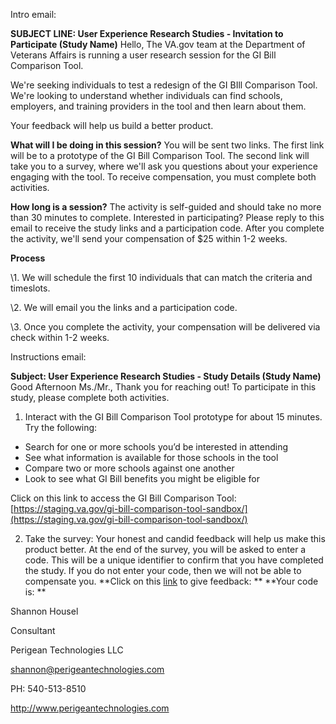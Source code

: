 Intro email:

**SUBJECT LINE: User Experience Research Studies - Invitation to Participate (Study Name)**
Hello,
The VA.gov team at the Department of Veterans Affairs is running a user research session for the GI Bill Comparison Tool.

We're seeking individuals to test a redesign of the GI BIll Comparison Tool. We're looking to understand whether individuals can find schools, employers, and training providers in the tool and then learn about them.  

Your feedback will help us build a better product.


**What will I be doing in this session?** You will be sent two links. The first link will be to a prototype of the GI Bill Comparison Tool. The second link will take you to a survey, where we'll ask you questions about your experience engaging with the tool. To receive compensation, you must complete both activities.

**How long is a session?** The activity is self-guided and should take no more than 30 minutes to complete. 
Interested in participating? Please reply to this email to receive the study links and a participation code. After you complete the activity, we'll send your compensation of $25 within 1-2 weeks.

**Process**

\1. We will schedule the first 10 individuals that can match the criteria and timeslots.

\2. We will email you the links and a participation code.

\3. Once you complete the activity, your compensation will be delivered via check within 1-2 weeks.



Instructions email:

**Subject: User Experience Research Studies - Study Details (Study Name)**
Good Afternoon Ms./Mr.,
Thank you for reaching out!
To participate in this study, please complete both activities.

1.	Interact with the GI Bill Comparison Tool prototype for about 15 minutes. Try the following:
   * Search for one or more schools you’d be interested in attending
   * See what information is available for those schools in the tool
   * Compare two or more schools against one another
   * Look to see what GI Bill benefits you might be eligible for

  Click on this link to access the GI Bill Comparison Tool: [https://staging.va.gov/gi-bill-comparison-tool-sandbox/](https://staging.va.gov/gi-bill-comparison-tool-sandbox/)

2.	Take the survey:
Your honest and candid feedback will help us make this product better.
At the end of the survey, you will be asked to enter a code. This will be a unique identifier to confirm that you have completed the study. If you do not enter your code, then we will not be able to compensate you.
**Click on this [link]() to give feedback: **
**Your code is: **


Shannon Housel

Consultant

Perigean Technologies LLC

shannon@perigeantechnologies.com

PH: 540-513-8510

http://www.perigeantechnologies.com
